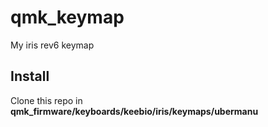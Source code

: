 # qmk_keymap

My iris rev6 keymap

## Install

Clone this repo in **qmk_firmware/keyboards/keebio/iris/keymaps/ubermanu**


